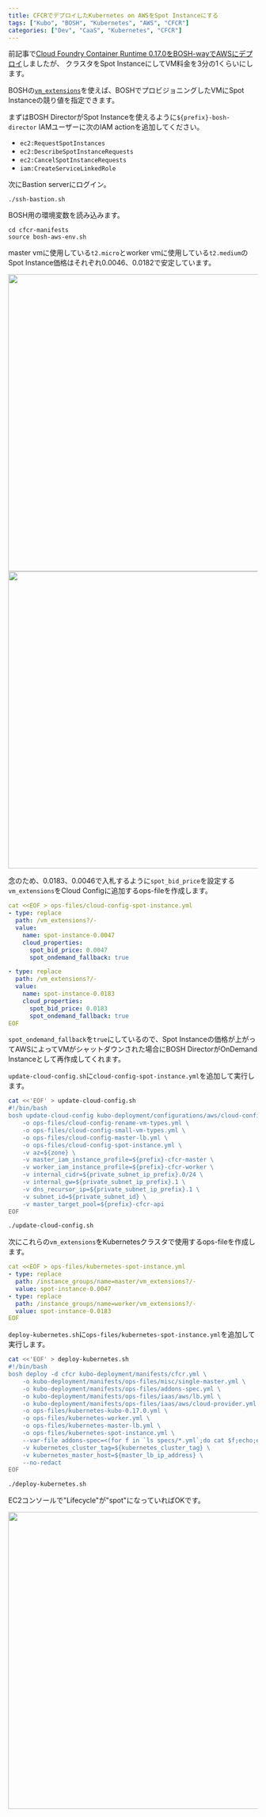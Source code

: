 ```yaml
---
title: CFCRでデプロイしたKubernetes on AWSをSpot Instanceにする
tags: ["Kubo", "BOSH", "Kubernetes", "AWS", "CFCR"]
categories: ["Dev", "CaaS", "Kubernetes", "CFCR"]
---
```


前記事で[Cloud Foundry Container Runtime 0.17.0をBOSH-wayでAWSにデプロイ](https://blog.ik.am/entries/453)しましたが、
クラスタをSpot InstanceにしてVM料金を3分の1くらいにします。

BOSHの[`vm_extensions`](http://bosh.io/docs/aws-cpi/#resource-pools)を使えば、BOSHでプロビジョニングしたVMにSpot Instanceの競り値を指定できます。


まずはBOSH DirectorがSpot Instanceを使えるように`${prefix}-bosh-director` IAMユーザーに次のIAM actionを追加してください。

* `ec2:RequestSpotInstances`
* `ec2:DescribeSpotInstanceRequests`
* `ec2:CancelSpotInstanceRequests`
* `iam:CreateServiceLinkedRole`

次にBastion serverにログイン。

```
./ssh-bastion.sh 
```

BOSH用の環境変数を読み込みます。

```
cd cfcr-manifests
source bosh-aws-env.sh
```

master vmに使用している`t2.micro`とworker vmに使用している`t2.medium`のSpot Instance価格はそれぞれ$0.0046、$0.0182で安定しています。

<img src="https://user-images.githubusercontent.com/106908/40886567-44261c4e-6775-11e8-85af-a315ea8fd2be.png" width="600">
<img src="https://user-images.githubusercontent.com/106908/40886563-3c0f0d04-6775-11e8-9476-6fe7b08fb32b.png" width="600">

念のため、$0.0183、$0.0046で入札するように`spot_bid_price`を設定する`vm_extensions`をCloud Configに追加するops-fileを作成します。

``` yaml
cat <<EOF > ops-files/cloud-config-spot-instance.yml 
- type: replace
  path: /vm_extensions?/-
  value:
    name: spot-instance-0.0047
    cloud_properties:
      spot_bid_price: 0.0047
      spot_ondemand_fallback: true

- type: replace
  path: /vm_extensions?/-
  value:
    name: spot-instance-0.0183
    cloud_properties:
      spot_bid_price: 0.0183
      spot_ondemand_fallback: true
EOF
```

`spot_ondemand_fallback`を`true`にしているので、Spot Instanceの価格が上がってAWSによってVMがシャットダウンされた場合にBOSH DirectorがOnDemand Instanceとして再作成してくれます。


`update-cloud-config.sh`に`cloud-config-spot-instance.yml`を追加して実行します。

``` bash
cat <<'EOF' > update-cloud-config.sh
#!/bin/bash
bosh update-cloud-config kubo-deployment/configurations/aws/cloud-config.yml \
    -o ops-files/cloud-config-rename-vm-types.yml \
    -o ops-files/cloud-config-small-vm-types.yml \
    -o ops-files/cloud-config-master-lb.yml \
    -o ops-files/cloud-config-spot-instance.yml \
    -v az=${zone} \
    -v master_iam_instance_profile=${prefix}-cfcr-master \
    -v worker_iam_instance_profile=${prefix}-cfcr-worker \
    -v internal_cidr=${private_subnet_ip_prefix}.0/24 \
    -v internal_gw=${private_subnet_ip_prefix}.1 \
    -v dns_recursor_ip=${private_subnet_ip_prefix}.1 \
    -v subnet_id=${private_subnet_id} \
    -v master_target_pool=${prefix}-cfcr-api
EOF

./update-cloud-config.sh
```

次にこれらの`vm_extensions`をKubernetesクラスタで使用するops-fileを作成します。

``` yaml
cat <<EOF > ops-files/kubernetes-spot-instance.yml 
- type: replace
  path: /instance_groups/name=master/vm_extensions?/-
  value: spot-instance-0.0047
- type: replace
  path: /instance_groups/name=worker/vm_extensions?/-
  value: spot-instance-0.0183
EOF
```

`deploy-kubernetes.sh`に`ops-files/kubernetes-spot-instance.yml`を追加して実行します。

``` bash
cat <<'EOF' > deploy-kubernetes.sh
#!/bin/bash
bosh deploy -d cfcr kubo-deployment/manifests/cfcr.yml \
    -o kubo-deployment/manifests/ops-files/misc/single-master.yml \
    -o kubo-deployment/manifests/ops-files/addons-spec.yml \
    -o kubo-deployment/manifests/ops-files/iaas/aws/lb.yml \
    -o kubo-deployment/manifests/ops-files/iaas/aws/cloud-provider.yml \
    -o ops-files/kubernetes-kubo-0.17.0.yml \
    -o ops-files/kubernetes-worker.yml \
    -o ops-files/kubernetes-master-lb.yml \
    -o ops-files/kubernetes-spot-instance.yml \
    --var-file addons-spec=<(for f in `ls specs/*.yml`;do cat $f;echo;echo "---";done) \
    -v kubernetes_cluster_tag=${kubernetes_cluster_tag} \
    -v kubernetes_master_host=${master_lb_ip_address} \
    --no-redact
EOF

./deploy-kubernetes.sh
```

EC2コンソールで"Lifecycle"が"spot"になっていればOKです。

<img src="https://user-images.githubusercontent.com/106908/40886649-0cb0058e-6777-11e8-94b2-65fafcdee80c.png" width="600">

